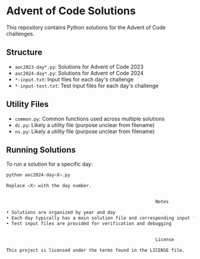 
# Advent of Code Solutions

This repository contains Python solutions for the Advent of Code challenges.

## Structure

- `aoc2023-day*.py`: Solutions for Advent of Code 2023
- `aoc2024-day*.py`: Solutions for Advent of Code 2024
- `*-input.txt`: Input files for each day's challenge
- `*-input-test.txt`: Test input files for each day's challenge

## Utility Files

- `common.py`: Common functions used across multiple solutions
- `dc.py`: Likely a utility file (purpose unclear from filename)
- `ns.py`: Likely a utility file (purpose unclear from filename)

## Running Solutions

To run a solution for a specific day:

```bash
python aoc2024-day<X>.py

Replace <X> with the day number.


                                                        Notes

• Solutions are organized by year and day
• Each day typically has a main solution file and corresponding input files
• Test input files are provided for verification and debugging


                                                        License

This project is licensed under the terms found in the LICENSE file.




